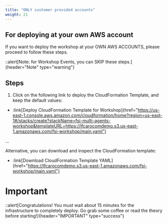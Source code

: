 ```yaml
---
title: "ONLY customer provided accounts"
weight: 21
---
```


## For deploying at your own AWS account

If you want to deploy the workshop at your OWN AWS ACCOUNTS, please proceed to follow these steps.

::alert[Note: for Workshop Events, you can SKIP these steps.]{header="Note" type="warning"}

## Steps

1. Click on the following link to deploy the CloudFormation Template, and keep the default values:

- :link[Deploy CloudFormation Template for Workshop]{href="https://us-east-1.console.aws.amazon.com/cloudformation/home?region=us-east-1#/stacks/create?stackName=fsi-multi-agents-workshop&templateURL=https://lfcarocomdemo.s3.us-east-1.amazonaws.com/fsi-workshop/main.yaml"}

...

Alternative, you can download and inspect the CloudFormation template:

- :link[Download CloudFormation Template YAML]{href="https://lfcarocomdemo.s3.us-east-1.amazonaws.com/fsi-workshop/main.yaml"}

# Important

::alert[Congratulations! You must wait about 15 minutes for the infrastructure to completely deploy. Go grab some coffee or read the theory before starting!]{header="IMPORTANT" type="success"}
